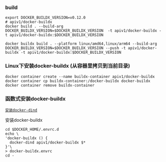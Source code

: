 ### build

```shell
export DOCKER_BUILDX_VERSION=v0.12.0
# apiv1/docker-buildx
docker build . --build-arg DOCKER_BUILDX_VERSION=$DOCKER_BUILDX_VERSION  -t apiv1/docker-buildx -t apiv1/docker-buildx:$DOCKER_BUILDX_VERSION

docker buildx build . --platform linux/amd64,linux/arm64 --build-arg DOCKER_BUILDX_VERSION=$DOCKER_BUILDX_VERSION --push -t apiv1/docker-buildx -t apiv1/docker-buildx:$DOCKER_BUILDX_VERSION
```

### Linux下安装docker-buildx (从容器里拷贝到当前目录)

```shell
docker container create --name buildx-container apiv1/docker-buildx
docker container cp buildx-container:/docker-buildx docker-buildx
docker container remove buildx-container
```

### 函数式安装docker-buildx
[`安装docker-dind`](../dind/README.md#docker-dind)

安装docker-buildx
```shell
cd $DOCKER_HOME/.envrc.d
echo \
'docker-buildx () {
  docker-dind apiv1/docker-buildx $*
}'\
> docker-buildx.envrc
cd -
```